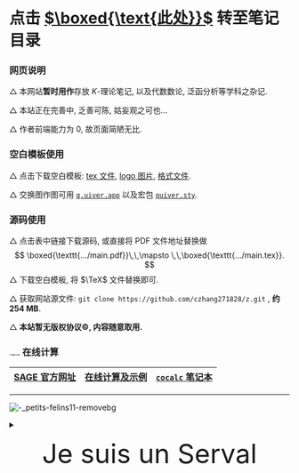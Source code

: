 # 点击 [$\boxed{\text{此处}}$](https://czhang271828.github.io/z/table.html) 转至笔记目录

### 网页说明

  $\triangle$ 本网站**暂时用作**存放 $K$-理论笔记, 以及代数数论, 泛函分析等学科之杂记. 

  $\triangle$ 本站正在完善中, 乏善可陈, 姑妄观之可也...

  $\triangle$ 作者前端能力为 $0$, 故页面简陋无比. 

### 空白模板使用

  $\triangle$ 点击下载空白模板: [tex 文件](https://czhang271828.github.io/z/K-notes/AA%E7%A9%BA%E7%99%BD%E6%A8%A1%E6%9D%BF/main.tex), [logo 图片](https://czhang271828.github.io/z/K-notes/AA%E7%A9%BA%E7%99%BD%E6%A8%A1%E6%9D%BF/logo.png), [格式文件](https://czhang271828.github.io/z/K-notes/AA%E7%A9%BA%E7%99%BD%E6%A8%A1%E6%9D%BF/MainStyle.cls). 

  $\triangle$ 交换图作图可用 [$\texttt{q.uiver.app}$](https://q.uiver.app/) 以及宏包 [$\texttt{quiver.sty}$](https://raw.githubusercontent.com/varkor/quiver/master/src/quiver.sty).

### 源码使用

  $\triangle$ 点击表中链接下载源码, 或直接将 PDF 文件地址替换做
$$
\boxed{\texttt{.../main.pdf}}\,\,\mapsto \,\,\boxed{\texttt{.../main.tex}}.
$$
  $\triangle$ 下载空白模板, 将 $\TeX$ 文件替换即可. 

  $\triangle$ 获取网站源文件: `git clone https://github.com/czhang271828/z.git` , **约 254 MB**. 

  $\triangle$ **本站暂无版权协议:copyright:, 内容随意取用.** 

### <img src="https://www.sagemath.org/pix/logo_sagemath+icon_oldstyle.png" alt="sage-icon" style="zoom:20%;" /> 在线计算

| [$\mathsf{SAGE}$ 官方网址](https://www.sagemath.org/) | [在线计算及示例](https://czhang271828.github.io/z/SageMathCell.html) | [`cocalc` 笔记本](https://cocalc.com/) |
| :---------------------------------------------------: | :----------------------------------------------------------: | :------------------------------------: |



***

![-_petits-felins11-removebg](https://czhang271828.github.io/z/Le%20serval.png)

<details>
    <summary><p style="text-align:center"><font size = 8>Je suis un Serval</font></p></summary>
    <p style="font-family: Comic Sans MS">Le serval est unique en son genre. Littéralement, puisqu'il s'agit de la seule espèce du genre Leptailurus. Il foule le sol de plusieurs pays d'Afrique. Le serval s'élance sur 85 à 112 cm -- sans la queue --, pour 9 à 16 kg dans le cas des femelles, et 12 à 26 kg pour les mâles. La longueur de ses membres, notamment de ses pattes et de son cou, lui permettraient de voir au-dessus des hautes herbes de la savane : il vit principalement dans des savanes humides.</p>
    <p style="font-family: Comic Sans MS">En moyenne, ce félin vit une vingtaine d'années. La plupart du temps, il est tacheté, mais il arrive qu'il arbore un pelage noir ou blanc. Noir, s'il est atteint de mélanisme. Blanc, s'il est touché par le leucistisme, qui se différencie de l'albinisme par une pigmentation normale des yeux.</p>
	<p style="font-family: Comic Sans MS">Carnivore, il chasse à 90 % des proies de moins de 200 grammes qu'il dévore en entier. Lorsqu'il attrape un animal plus gros, il se contente de la viande et des os, laissant le reste aux charognards. Il est capable de sauter de trois mètres en hauteur et de six mètres en longueur, ce qui lui permet, entre autre, de saisir un oiseau en vol.</p>
    <p style="font-family: Comic Sans MS"><a href="https://cdn.futura-sciences.com/cdn-cgi/image/width=1920,quality=60,format=auto/sources/images/diaporama/2144_-_Petits_felins_/-%20petits-felins11.jpg">Image sourse.</a></p>
    </details>
